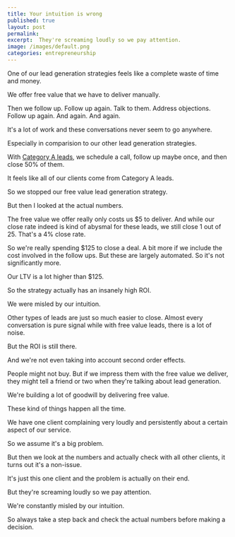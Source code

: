 ```yaml
---
title: Your intuition is wrong
published: true
layout: post
permalink: 
excerpt:  They're screaming loudly so we pay attention.
image: /images/default.png
categories: entrepreneurship
---
```


One of our lead generation strategies feels like a complete waste of time and money.

We offer free value that we have to deliver manually.

Then we follow up. Follow up again. Talk to them. Address objections. Follow up again. And again. And again.

It's a lot of work and these conversations never seem to go anywhere.

Especially in comparision to our other lead generation strategies.

With [Category A leads](lead-gen-vs-closing), we schedule a call, follow up maybe once, and then close 50% of them.

It feels like all of our clients come from Category A leads.

So we stopped our free value lead generation strategy.

But then I looked at the actual numbers.

The free value we offer really only costs us $5 to deliver. And while our close rate indeed is kind of abysmal for these leads, we still close 1 out of 25. That's a 4% close rate.

So we're really spending $125 to close a deal. A bit more if we include the cost involved in the follow ups. But these are largely automated. So it's not significantly more.

Our LTV is a lot higher than $125.

So the strategy actually has an insanely high ROI.

We were misled by our intuition.

Other types of leads are just so much easier to close. Almost every conversation is pure signal while with free value leads, there is a lot of noise.

But the ROI is still there.

And we're not even taking into account second order effects.

People might not buy. But if we impress them with the free value we deliver, they might tell a friend or two when they're talking about lead generation.

We're building a lot of goodwill by delivering free value.

These kind of things happen all the time.

We have one client complaining very loudly and persistently about a certain aspect of our service.

So we assume it's a big problem.

But then we look at the numbers and actually check with all other clients, it turns out it's a non-issue.

It's just this one client and the problem is actually on their end.

But they're screaming loudly so we pay attention.

We're constantly misled by our intuition.

So always take a step back and check the actual numbers before making a decision.